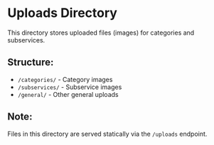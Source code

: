 # Uploads Directory

This directory stores uploaded files (images) for categories and subservices.

## Structure:
- `/categories/` - Category images
- `/subservices/` - Subservice images
- `/general/` - Other general uploads

## Note:
Files in this directory are served statically via the `/uploads` endpoint.
